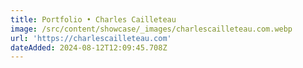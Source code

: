 ```yaml
---
title: Portfolio • Charles Cailleteau
image: /src/content/showcase/_images/charlescailleteau.com.webp
url: 'https://charlescailleteau.com'
dateAdded: 2024-08-12T12:09:45.708Z
---
```


